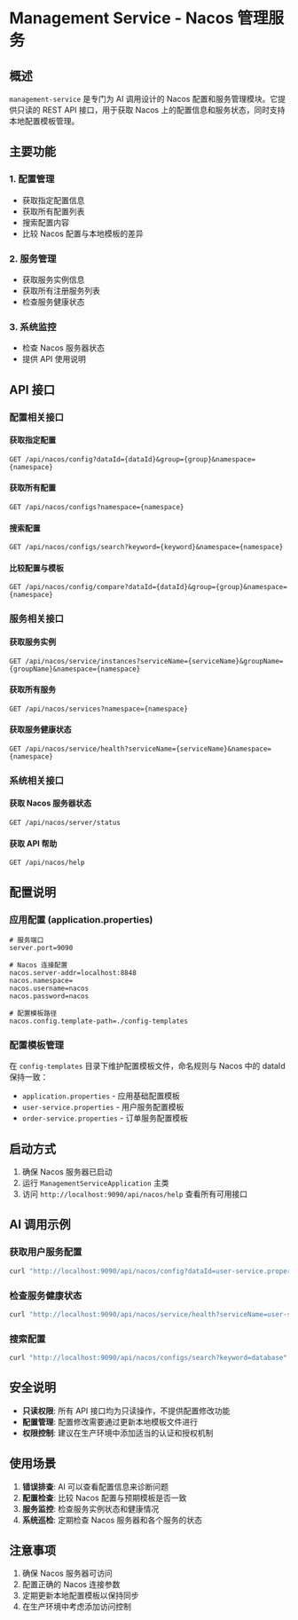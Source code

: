 # Management Service - Nacos 管理服务

## 概述

`management-service` 是专门为 AI 调用设计的 Nacos 配置和服务管理模块。它提供只读的 REST API 接口，用于获取 Nacos 上的配置信息和服务状态，同时支持本地配置模板管理。

## 主要功能

### 1. 配置管理
- 获取指定配置信息
- 获取所有配置列表
- 搜索配置内容
- 比较 Nacos 配置与本地模板的差异

### 2. 服务管理
- 获取服务实例信息
- 获取所有注册服务列表
- 检查服务健康状态

### 3. 系统监控
- 检查 Nacos 服务器状态
- 提供 API 使用说明

## API 接口

### 配置相关接口

#### 获取指定配置
```
GET /api/nacos/config?dataId={dataId}&group={group}&namespace={namespace}
```

#### 获取所有配置
```
GET /api/nacos/configs?namespace={namespace}
```

#### 搜索配置
```
GET /api/nacos/configs/search?keyword={keyword}&namespace={namespace}
```

#### 比较配置与模板
```
GET /api/nacos/config/compare?dataId={dataId}&group={group}&namespace={namespace}
```

### 服务相关接口

#### 获取服务实例
```
GET /api/nacos/service/instances?serviceName={serviceName}&groupName={groupName}&namespace={namespace}
```

#### 获取所有服务
```
GET /api/nacos/services?namespace={namespace}
```

#### 获取服务健康状态
```
GET /api/nacos/service/health?serviceName={serviceName}&namespace={namespace}
```

### 系统相关接口

#### 获取 Nacos 服务器状态
```
GET /api/nacos/server/status
```

#### 获取 API 帮助
```
GET /api/nacos/help
```

## 配置说明

### 应用配置 (application.properties)

```properties
# 服务端口
server.port=9090

# Nacos 连接配置
nacos.server-addr=localhost:8848
nacos.namespace=
nacos.username=nacos
nacos.password=nacos

# 配置模板路径
nacos.config.template-path=./config-templates
```

### 配置模板管理

在 `config-templates` 目录下维护配置模板文件，命名规则与 Nacos 中的 dataId 保持一致：

- `application.properties` - 应用基础配置模板
- `user-service.properties` - 用户服务配置模板
- `order-service.properties` - 订单服务配置模板

## 启动方式

1. 确保 Nacos 服务器已启动
2. 运行 `ManagementServiceApplication` 主类
3. 访问 `http://localhost:9090/api/nacos/help` 查看所有可用接口

## AI 调用示例

### 获取用户服务配置
```bash
curl "http://localhost:9090/api/nacos/config?dataId=user-service.properties&group=DEFAULT_GROUP"
```

### 检查服务健康状态
```bash
curl "http://localhost:9090/api/nacos/service/health?serviceName=user-service"
```

### 搜索配置
```bash
curl "http://localhost:9090/api/nacos/configs/search?keyword=database"
```

## 安全说明

- **只读权限**: 所有 API 接口均为只读操作，不提供配置修改功能
- **配置管理**: 配置修改需要通过更新本地模板文件进行
- **权限控制**: 建议在生产环境中添加适当的认证和授权机制

## 使用场景

1. **错误排查**: AI 可以查看配置信息来诊断问题
2. **配置检查**: 比较 Nacos 配置与预期模板是否一致
3. **服务监控**: 检查服务实例状态和健康情况
4. **系统巡检**: 定期检查 Nacos 服务器和各个服务的状态

## 注意事项

1. 确保 Nacos 服务器可访问
2. 配置正确的 Nacos 连接参数
3. 定期更新本地配置模板以保持同步
4. 在生产环境中考虑添加访问控制
